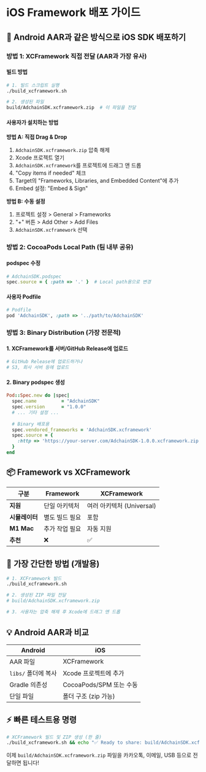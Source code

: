 # iOS Framework 배포 가이드

## 🎯 Android AAR과 같은 방식으로 iOS SDK 배포하기

### 방법 1: XCFramework 직접 전달 (AAR과 가장 유사)

#### 빌드 방법
```bash
# 1. 빌드 스크립트 실행
./build_xcframework.sh

# 2. 생성된 파일
build/AdchainSDK.xcframework.zip  # 이 파일을 전달
```

#### 사용자가 설치하는 방법

**방법 A: 직접 Drag & Drop**
1. `AdchainSDK.xcframework.zip` 압축 해제
2. Xcode 프로젝트 열기
3. `AdchainSDK.xcframework`를 프로젝트에 드래그 앤 드롭
4. "Copy items if needed" 체크
5. Target의 "Frameworks, Libraries, and Embedded Content"에 추가
6. Embed 설정: "Embed & Sign"

**방법 B: 수동 설정**
1. 프로젝트 설정 > General > Frameworks
2. "+" 버튼 > Add Other > Add Files
3. `AdchainSDK.xcframework` 선택

### 방법 2: CocoaPods Local Path (팀 내부 공유)

#### podspec 수정
```ruby
# AdchainSDK.podspec
spec.source = { :path => '.' }  # Local path용으로 변경
```

#### 사용자 Podfile
```ruby
# Podfile
pod 'AdchainSDK', :path => '../path/to/AdchainSDK'
```

### 방법 3: Binary Distribution (가장 전문적)

#### 1. XCFramework를 서버/GitHub Release에 업로드
```bash
# GitHub Release에 업로드하거나
# S3, 회사 서버 등에 업로드
```

#### 2. Binary podspec 생성
```ruby
Pod::Spec.new do |spec|
  spec.name         = "AdchainSDK"
  spec.version      = "1.0.0"
  # ... 기타 설정 ...
  
  # Binary 배포용
  spec.vendored_frameworks = 'AdchainSDK.xcframework'
  spec.source = { 
    :http => 'https://your-server.com/AdchainSDK-1.0.0.xcframework.zip' 
  }
end
```

## 📦 Framework vs XCFramework

| 구분 | Framework | XCFramework |
|------|-----------|-------------|
| **지원** | 단일 아키텍처 | 여러 아키텍처 (Universal) |
| **시뮬레이터** | 별도 빌드 필요 | 포함 |
| **M1 Mac** | 추가 작업 필요 | 자동 지원 |
| **추천** | ❌ | ✅ |

## 🚀 가장 간단한 방법 (개발용)

```bash
# 1. XCFramework 빌드
./build_xcframework.sh

# 2. 생성된 ZIP 파일 전달
# build/AdchainSDK.xcframework.zip

# 3. 사용자는 압축 해제 후 Xcode에 드래그 앤 드롭
```

## 💡 Android AAR과 비교

| Android | iOS |
|---------|-----|
| AAR 파일 | XCFramework |
| `libs/` 폴더에 복사 | Xcode 프로젝트에 추가 |
| Gradle 의존성 | CocoaPods/SPM 또는 수동 |
| 단일 파일 | 폴더 구조 (zip 가능) |

## ⚡ 빠른 테스트용 명령

```bash
# XCFramework 빌드 및 ZIP 생성 (한 줄)
./build_xcframework.sh && echo "✅ Ready to share: build/AdchainSDK.xcframework.zip"
```

이제 `build/AdchainSDK.xcframework.zip` 파일을 
카카오톡, 이메일, USB 등으로 전달하면 됩니다!